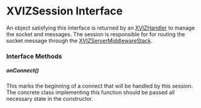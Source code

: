 # XVIZSession Interface

An object satisfying this interface is returned by an
[XVIZHandler](/docs/api-reference/server/overview-handler.md) to manage the socket and messages. The
session is responsible for for routing the socket message through the
[XVIZServerMiddlewareStack](/docs/api-reference/server/xviz-server-middleware-stack.md).

### Interface Methods

##### onConnect()

This marks the beginning of a connect that will be handled by this session. The concrete class
implementing this function should be passed all necessary state in the constructor.
